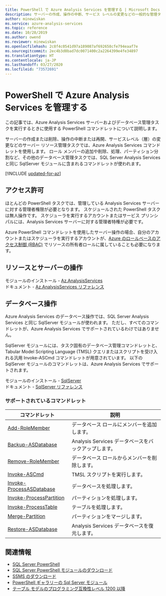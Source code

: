 ```yaml
---
title: PowerShell で Azure Analysis Services を管理する | Microsoft Docs
description: サーバーの作成、操作の中断、サービス レベルの変更などの一般的な管理タスクのための Azure Analysis Services PowerShell コマンドレットについて説明します。
author: minewiskan
ms.service: azure-analysis-services
ms.topic: reference
ms.date: 10/28/2019
ms.author: owend
ms.reviewer: minewiskan
ms.openlocfilehash: 2c8f4c0541d97a189087af692658cfe794eaaf7e
ms.sourcegitcommit: 2ec4b3d0bad7dc0071400c2a2264399e4fe34897
ms.translationtype: HT
ms.contentlocale: ja-JP
ms.lasthandoff: 03/27/2020
ms.locfileid: "73572691"
---
```

# <a name="manage-azure-analysis-services-with-powershell"></a>PowerShell で Azure Analysis Services を管理する

この記事では、Azure Analysis Services サーバーおよびデータベース管理タスクを実行するときに使用する PowerShell コマンドレットについて説明します。 

サーバーの作成または削除、操作の中断または再開、サービスレベル（層）の変更などのサーバー リソース管理タスクでは、Azure Analysis Services コマンドレットを使用します。 ロール メンバーの追加や削除、処理、パーティション分割など、その他のデータベース管理タスクでは、SQL Server Analysis Services と同じ SqlServer モジュールに含まれるコマンドレットが使われます。

[!INCLUDE [updated-for-az](../../includes/updated-for-az.md)]

## <a name="permissions"></a>アクセス許可

ほとんどの PowerShell タスクでは、管理している Analysis Services サーバーに対する管理者権限が必要となります。 スケジュールされた PowerShell タスクは無人操作です。 スケジューラを実行するアカウントまたはサービス プリンシパルには、Analysis Services サーバーに対する管理者特権が必要です。 

Azure PowerShell コマンドレットを使用したサーバー操作の場合、自分のアカウントまたはスケジューラを実行するアカウントが、[Azure のロールベースのアクセス制御 (RBAC)](../role-based-access-control/overview.md) でリソースの所有者ロールに属していることも必要になります。 

## <a name="resource-and-server-operations"></a>リソースとサーバーの操作 

モジュールのインストール - [Az.AnalysisServices](https://www.powershellgallery.com/packages/Az.AnalysisServices)   
ドキュメント - [Az.AnalysisServices リファレンス](/powershell/module/az.analysisservices)

## <a name="database-operations"></a>データベース操作

Azure Analysis Services のデータベース操作では、SQL Server Analysis Services と同じ SqlServer モジュールが使われます。 ただし、すべてのコマンドレットが、Azure Analysis Services でサポートされているわけではありません。 

SqlServer モジュールには、タスク固有のデータベース管理コマンドレットと、Tabular Model Scripting Language (TMSL) クエリまたはスクリプトを受け入れる汎用 Invoke-ASCmd コマンドレットが用意されています。 以下の SqlServer モジュールのコマンドレットは、Azure Analysis Services でサポートされます。

モジュールのインストール - [SqlServer](https://www.powershellgallery.com/packages/SqlServer)   
ドキュメント - [SqlServer リファレンス](/powershell/module/sqlserver)

### <a name="supported-cmdlets"></a>サポートされているコマンドレット

|コマンドレット|説明|
|------------|-----------------| 
|[Add-RoleMember](https://docs.microsoft.com/powershell/module/sqlserver/Add-RoleMember)|データベース ロールにメンバーを追加します。| 
|[Backup-ASDatabase](https://docs.microsoft.com/powershell/module/sqlserver/backup-asdatabase)|Analysis Services データベースをバックアップします。|  
|[Remove-RoleMember](https://docs.microsoft.com/powershell/module/sqlserver/remove-rolemember)|データベース ロールからメンバーを削除します。|   
|[Invoke-ASCmd](https://docs.microsoft.com/powershell/module/sqlserver/invoke-ascmd)|TMSL スクリプトを実行します。|
|[Invoke-ProcessASDatabase](https://docs.microsoft.com/powershell/module/sqlserver/invoke-processasdatabase)|データベースを処理します。|  
|[Invoke-ProcessPartition](https://docs.microsoft.com/powershell/module/sqlserver/invoke-processpartition)|パーティションを処理します。| 
|[Invoke-ProcessTable](https://docs.microsoft.com/powershell/module/sqlserver/invoke-processtable)|テーブルを処理します。|  
|[Merge-Partition](https://docs.microsoft.com/powershell/module/sqlserver/merge-partition)|パーティションをマージします。|  
|[Restore-ASDatabase](https://docs.microsoft.com/powershell/module/sqlserver/restore-asdatabase)|Analysis Services データベースを復元します。| 
  

## <a name="related-information"></a>関連情報

* [SQL Server PowerShell](https://docs.microsoft.com/sql/powershell/sql-server-powershell)      
* [SQL Server PowerShell モジュールのダウンロード](https://docs.microsoft.com/sql/ssms/download-sql-server-ps-module)   
* [SSMS のダウンロード](https://docs.microsoft.com/sql/ssms/download-sql-server-management-studio-ssms)   
* [PowerShell ギャラリーの Sql Server モジュール](https://www.powershellgallery.com/packages/SqlServer)    
* [テーブル モデルのプログラミング互換性レベル 1200 以降](https://docs.microsoft.com/analysis-services/tabular-model-programming-compatibility-level-1200/tabular-model-programming-for-compatibility-level-1200)
